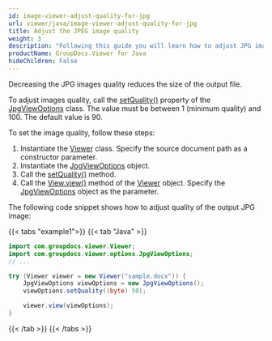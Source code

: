 ```yaml
---
id: image-viewer-adjust-quality-for-jpg
url: viewer/java/image-viewer-adjust-quality-for-jpg
title: Adjust the JPEG image quality
weight: 3
description: "Following this guide you will learn how to adjust JPG images quality when rendering documents with Image Viewer by GroupDocs."
productName: GroupDocs.Viewer for Java
hideChildren: False
---
```

Decreasing the JPG images quality reduces the size of the output file.

To adjust images quality, call the [setQuality()](https://reference.groupdocs.com/viewer/java/com.groupdocs.viewer.options/jpgviewoptions/#setQuality-byte-) property of the [JpgViewOptions](https://reference.groupdocs.com/viewer/java/com.groupdocs.viewer.options/jpgviewoptions/) class. The value must be between 1 (minimum quality) and 100. The default value is 90.

To set the image quality, follow these steps:

1. Instantiate the [Viewer](https://reference.groupdocs.com/viewer/java/com.groupdocs.viewer/Viewer) class. Specify the source document path as a constructor parameter.
1. Instantiate the [JpgViewOptions](https://reference.groupdocs.com/viewer/java/com.groupdocs.viewer.options/jpgviewoptions/) object.
2. Call the [setQuality()](https://reference.groupdocs.com/viewer/java/com.groupdocs.viewer.options/jpgviewoptions/#setQuality-byte-) method.
3. Call the [View.view()](https://reference.groupdocs.com/viewer/java/com.groupdocs.viewer/viewer/#view-com.groupdocs.viewer.options.ViewOptions-) method of the [Viewer](https://reference.groupdocs.com/viewer/java/com.groupdocs.viewer/Viewer) object. Specify the [JpgViewOptions](https://reference.groupdocs.com/viewer/java/com.groupdocs.viewer.options/jpgviewoptions/) object as the parameter.

The following code snippet shows how to adjust quality of the output JPG image:

{{< tabs "example1">}}
{{< tab "Java" >}}
```java
import com.groupdocs.viewer.Viewer;
import com.groupdocs.viewer.options.JpgViewOptions;
// ...

try (Viewer viewer = new Viewer("sample.docx")) {
    JpgViewOptions viewOptions = new JpgViewOptions();
    viewOptions.setQuality((byte) 50);

    viewer.view(viewOptions);
}
```
{{< /tab >}}
{{< /tabs >}}